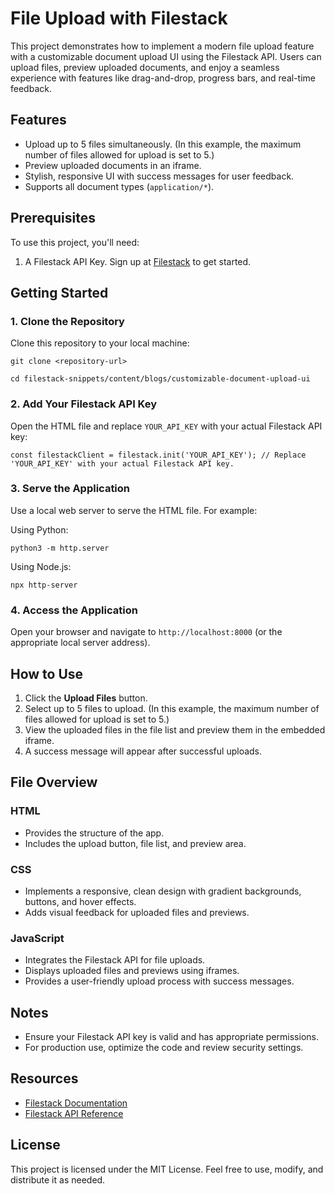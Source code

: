 # File Upload with Filestack

This project demonstrates how to implement a modern file upload feature with a customizable document upload UI using the Filestack API. Users can upload files, preview uploaded documents, and enjoy a seamless experience with features like drag-and-drop, progress bars, and real-time feedback.

## Features
- Upload up to 5 files simultaneously. (In this example, the maximum number of files allowed for upload is set to 5.)
- Preview uploaded documents in an iframe.
- Stylish, responsive UI with success messages for user feedback.
- Supports all document types (`application/*`).

## Prerequisites
To use this project, you'll need:
1. A Filestack API Key. Sign up at [Filestack](https://www.filestack.com) to get started.

## Getting Started
### 1. Clone the Repository
Clone this repository to your local machine:

`git clone <repository-url>`

`cd filestack-snippets/content/blogs/customizable-document-upload-ui`

### 2. Add Your Filestack API Key
Open the HTML file and replace `YOUR_API_KEY` with your actual Filestack API key:

`const filestackClient = filestack.init('YOUR_API_KEY'); // Replace 'YOUR_API_KEY' with your actual Filestack API key.`

### 3. Serve the Application
Use a local web server to serve the HTML file. For example:

Using Python:

`python3 -m http.server`

Using Node.js:

`npx http-server`

### 4. Access the Application
Open your browser and navigate to `http://localhost:8000` (or the appropriate local server address).

## How to Use
1. Click the **Upload Files** button.
2. Select up to 5 files to upload. (In this example, the maximum number of files allowed for upload is set to 5.)
3. View the uploaded files in the file list and preview them in the embedded iframe.
4. A success message will appear after successful uploads.
   
## File Overview
### HTML
- Provides the structure of the app.
- Includes the upload button, file list, and preview area.

### CSS
- Implements a responsive, clean design with gradient backgrounds, buttons, and hover effects.
- Adds visual feedback for uploaded files and previews.

### JavaScript
- Integrates the Filestack API for file uploads.
- Displays uploaded files and previews using iframes.
- Provides a user-friendly upload process with success messages.

## Notes
- Ensure your Filestack API key is valid and has appropriate permissions.
- For production use, optimize the code and review security settings.
  
## Resources
- [Filestack Documentation](https://www.filestack.com/docs/)
- [Filestack API Reference](https://www.filestack.com/docs/api/)

## License
This project is licensed under the MIT License. Feel free to use, modify, and distribute it as needed.


